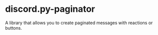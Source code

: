 # discord.py-paginator
A library that allows you to create paginated messages with reactions or buttons.
